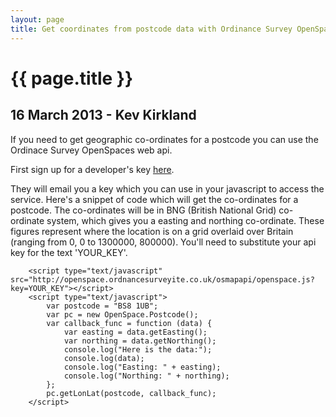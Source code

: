 ```yaml
---
layout: page
title: Get coordinates from postcode data with Ordinance Survey OpenSpace API
---
```


# {{ page.title }}

## 16 March 2013 - Kev Kirkland

If you need to get geographic co-ordinates for a postcode you can use the Ordinace Survey OpenSpaces web api.

First sign up for a developer's key <a href="https://openspaceregister.ordnancesurvey.co.uk/osmapapi/register.do" target="_blank">here</a>.


They will email you a key which you can use in your javascript to access the service. Here's a snippet of code which will get the co-ordinates for a postcode. The co-ordinates will be in BNG (British National Grid) co-ordinate system, which gives you a easting and northing co-ordinate. These figures represent where the location is on a grid overlaid over Britain (ranging from 0, 0 to 1300000, 800000). You'll need to substitute your api key for the text 'YOUR_KEY'.

```
    <script type="text/javascript" src="http://openspace.ordnancesurveyite.co.uk/osmapapi/openspace.js?key=YOUR_KEY"></script>
    <script type="text/javascript">
        var postcode = "BS8 1UB";
        var pc = new OpenSpace.Postcode();
        var callback_func = function (data) {
            var easting = data.getEasting();
            var northing = data.getNorthing();
            console.log("Here is the data:");
            console.log(data);
            console.log("Easting: " + easting);
            console.log("Northing: " + northing);
        };
        pc.getLonLat(postcode, callback_func);
    </script>
```
